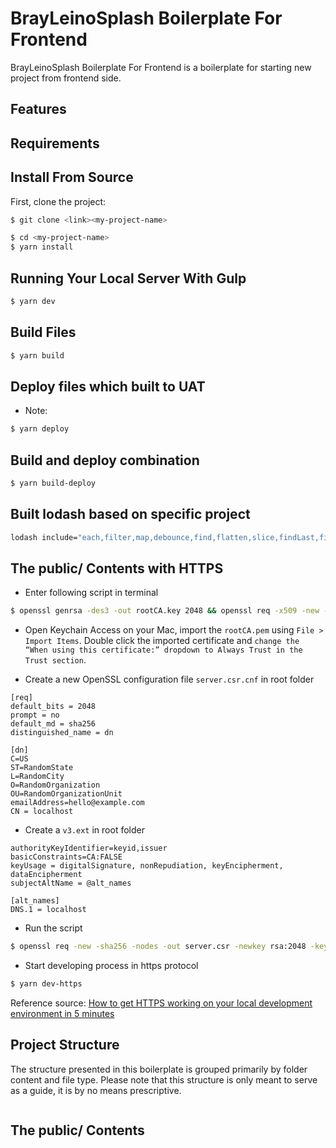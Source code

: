 # BrayLeinoSplash Boilerplate For Frontend

BrayLeinoSplash Boilerplate For Frontend is a boilerplate for starting new project from frontend side.

## Features


## Requirements


## Install From Source

First, clone the project:

```bash
$ git clone <link><my-project-name>
```

```bash
$ cd <my-project-name>
$ yarn install
```

## Running Your Local Server With Gulp

```bash
$ yarn dev
```

## Build Files

```bash
$ yarn build
```

## Deploy files which built to UAT

- Note:

```bash
$ yarn deploy
```

## Build and deploy combination

```bash
$ yarn build-deploy
```

## Built lodash based on specific project

```bash
lodash include="each,filter,map,debounce,find,flatten,slice,findLast,findIndex,findLastIndex,includes,reduce,without" -o ./app/scripts/lodash.js && rm -rf ./app/scripts/lodash.js
```

## The public/ Contents with HTTPS

- Enter following script in terminal

```bash
$ openssl genrsa -des3 -out rootCA.key 2048 && openssl req -x509 -new -nodes -key rootCA.key -sha256 -days 1024 -out rootCA.pem
```

- Open Keychain Access on your Mac, import the `rootCA.pem` using `File > Import Items`. Double click the imported certificate and `change the “When using this certificate:” dropdown to Always Trust in the Trust section`.

- Create a new OpenSSL configuration file `server.csr.cnf` in root folder

```
[req]
default_bits = 2048
prompt = no
default_md = sha256
distinguished_name = dn

[dn]
C=US
ST=RandomState
L=RandomCity
O=RandomOrganization
OU=RandomOrganizationUnit
emailAddress=hello@example.com
CN = localhost
```

- Create a `v3.ext` in root folder

```
authorityKeyIdentifier=keyid,issuer
basicConstraints=CA:FALSE
keyUsage = digitalSignature, nonRepudiation, keyEncipherment, dataEncipherment
subjectAltName = @alt_names

[alt_names]
DNS.1 = localhost
```

- Run the script

```bash
$ openssl req -new -sha256 -nodes -out server.csr -newkey rsa:2048 -keyout server.key -config <( cat server.csr.cnf ) && openssl x509 -req -in server.csr -CA rootCA.pem -CAkey rootCA.key -CAcreateserial -out server.crt -days 500 -sha256 -extfile v3.ext`
```

- Start developing process in https protocol

```bash
$ yarn dev-https
```

Reference source: [How to get HTTPS working on your local development environment in 5 minutes](https://medium.freecodecamp.org/how-to-get-https-working-on-your-local-development-environment-in-5-minutes-7af615770eec)

## Project Structure

The structure presented in this boilerplate is grouped primarily by folder content and file type. Please note that this structure is only meant to serve as a guide, it is by no means prescriptive.

```

```

## The public/ Contents

```

```
